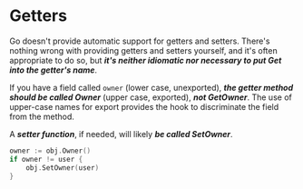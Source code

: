 # Getters

Go doesn't provide automatic support for getters and setters. There's nothing wrong with providing getters and setters yourself, and it's often appropriate to do so, but **_it's neither idiomatic nor necessary to put Get into the getter's name_**.

If you have a field called `owner` (lower case, unexported), **_the getter method should be called Owner_** (upper case, exported), **_not GetOwner_**. The use of upper-case names for export provides the hook to discriminate the field from the method. 

A **_setter function_**, if needed, will likely **_be called SetOwner_**.

```go
owner := obj.Owner()
if owner != user {
    obj.SetOwner(user)
}
```
